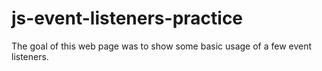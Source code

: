 # js-event-listeners-practice

The goal of this web page was to show some basic
usage of a few event listeners.
